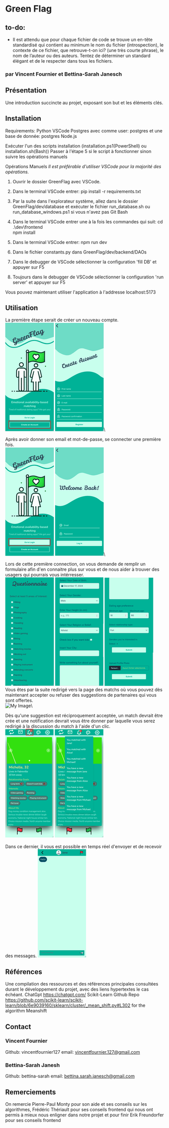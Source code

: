 # Green Flag
## to-do:
* Il est attendu que pour chaque fichier de code se trouve un en-tête standardisé qui contient au minimum le nom du fichier (introspection), le contexte de ce fichier, que retrouve-t-on ici? (une très courte phrase), le nom de l’auteur ou des auteurs. Tentez de déterminer un standard élégant et de le respecter dans tous les fichiers.
### par Vincent Fournier et Bettina-Sarah Janesch

## Présentation
Une introduction succincte au projet, exposant son but et les éléments clés.

## Installation
Requirements:
Python
VSCode
Postgres avec comme user: postgres et une base de donnée: postgres
Node.js

Exécuter l'un des scripts installation (installation.ps1(PowerShell) ou installation.sh(Bash))
Passer à l'étape 5 si le script à fonctionner sinon suivre les opérations manuels

Opérations Manuels
*Il est préférable d'utiliser VSCode pour la majorité des opérations.*
1. Ouvrir le dossier GreenFlag avec VSCode.
2. Dans le terminal VSCode entrer: pip install -r requirements.txt
3. Par la suite dans l'explorateur système, allez dans le dossier GreenFlag/dev/database et exécuter le fichier run_database.sh ou run_database_windows.ps1 si vous n'avez pas Git Bash
4. Dans le terminal VSCode entrer une à la fois les commandes qui suit:
cd .\dev\frontend\
npm install


5. Dans le terminal VSCode entrer: npm run dev
6. Dans le fichier constants.py dans GreenFlag/dev/backend/DAOs
7. Dans le debugger de VSCode sélectionner la configuration 'fill DB' et appuyer sur F5
8. Toujours dans le debugger de VSCode sélectionner la configuration 'run server' et appuyer sur F5

Vous pouvez maintenant utiliser l'application à l'addresse localhost:5173


## Utilisation
La première étape serait de créer un nouveau compte.\
![My Image](images/to-creation_optimized.png) ![My Image](images/creation-compte_optimized.png)\

Après avoir donner son email et mot-de-passe, se connecter une première fois.\
![My Image](images/to-login_optimized.png) ![My Image](images/login_optimized.png)\

Lors de cette première connection, on vous demande de remplir un formulaire afin d'en connaitre plus
sur vous et de nous aider à trouver des usagers qui pourrais vous intérresser.\
![My Image](images/questionnaire-1_optimized.png) ![My Image](images/questionnaire-2_optimized.png) ![My Image](images/questionnaire-3_optimized.png)\
Vous êtes par la suite redirigé vers la page des matchs où vous pouvez dès maintenant
accepter ou refuser des suggestions de partenaires qui vous sont offertes.\
![My Image](images/match-optimized.png)\

Dès qu'une suggestion est réciproquement acceptée, un match devrait être crée et une notification
devrait vous être donner par laquelle vous serez redirigé à la discussion du match à l'aide d'un clic.\
![My Image](images/notification-match_optimized.png) ![My Image](images/notification_optimized.png)\
\
Dans ce dernier, il vous est possible en temps réel d'envoyer et de recevoir des messages.
![My Image](images/chat_optimized.png)

## Références
Une compilation des ressources et des références principales consultées durant le
développement du projet, avec des liens hypertextes le cas échéant.
ChatGpt https://chatgpt.com/
Scikit-Learn Github Repo https://github.com/scikit-learn/scikit-learn/blob/6e9039160/sklearn/cluster/_mean_shift.py#L302 for the algorithm Meanshift


## Contact
### Vincent Fournier
Github: vincentfournier127
email: vincentfournier.127@gmail.com
### Bettina-Sarah Janesh
Github: bettina-sarah
email: bettina.sarah.janesch@gmail.com

## Remerciements
On remercie Pierre-Paul Monty pour son aide et ses conseils sur les algorithmes,
Frédéric Thériault pour ses conseils frontend qui nous ont permis à mieux nous enligner dans notre projet
et pour finir Erik Freundorfer pour ses conseils frontend